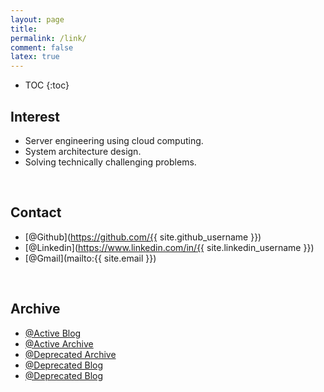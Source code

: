 ```yaml
---
layout: page
title:
permalink: /link/
comment: false
latex: true
---
```

* TOC
{:toc}

## Interest

- Server engineering using cloud computing.
- System architecture design.
- Solving technically challenging problems.

<br>

## Contact

- [@Github](https://github.com/{{ site.github_username }})
- [@Linkedin](https://www.linkedin.com/in/{{ site.linkedin_username }})
- [@Gmail](mailto:{{ site.email }})

<br>

## Archive

- [@Active Blog](https://dgpr.me)
- [@Active Archive](https://dgpr.notion.site/Archive-a0a8b9caa9cb46968f1d3f6963a1ede9)
- [@Deprecated Archive](https://docs.dgpr.me)
- [@Deprecated Blog](https://velog.io/@dragonappear)
- [@Deprecated Blog](https://velog.io/@yyong3519)
